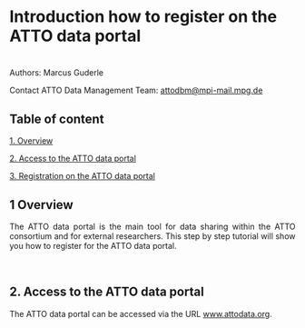 # Introduction how to register on the ATTO data portal

#

Authors: Marcus Guderle

Contact ATTO Data Management Team: <attodbm@mpi-mail.mpg.de>


## Table of content

[1. Overview](#1-overview)

[2. Access to the ATTO data portal](#2-access-to-the-atto-data-portal)

[3. Registration on the ATTO data portal](#3-registration-on-the-atto-data-portal)


## 1 Overview

<p align="justify">
The ATTO data portal is the main tool for data sharing within the ATTO consortium and for external
researchers. This step by step tutorial will show you how to register for the ATTO data portal.
</p>
<br>

## 2. Access to the ATTO data portal

The ATTO data portal can be accessed via the URL www.attodata.org.